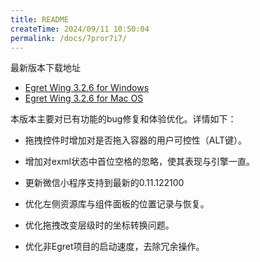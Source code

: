 ```yaml
---
title: README
createTime: 2024/09/11 10:50:04
permalink: /docs/7pror7i7/
---
```


最新版本下载地址

- [Egret Wing 3.2.6 for Windows](http://tool.egret-labs.org/EgretWing/electron/EgretWing-v3.2.6.exe?d=0707)
- [Egret Wing 3.2.6 for Mac OS](http://tool.egret-labs.org/EgretWing/electron/EgretWing-v3.2.6.dmg?d=0707)

本版本主要对已有功能的bug修复和体验优化。详情如下：

- 拖拽控件时增加对是否拖入容器的用户可控性（ALT键）。

- 增加对exml状态中首位空格的忽略，使其表现与引擎一直。

- 更新微信小程序支持到最新的0.11.122100

- 优化左侧资源库与组件面板的位置记录与恢复。

- 优化拖拽改变层级时的坐标转换问题。

- 优化非Egret项目的启动速度，去除冗余操作。

